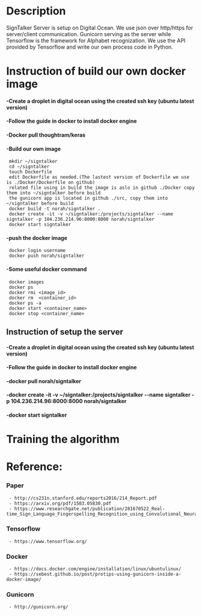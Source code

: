 # Description
SignTalker Server is setup on Digital Ocean.
We use json over http/https for server/client communication.
Gunicorn serving as the server while Tensorflow is the framework for Alphabet recognization.
We use the API provided by Tensorflow and write our own process code in Python.


# Instruction of build our own docker image
#### -Create a droplet in digital ocean using the created ssh key (ubuntu latest version)
#### -Follow the guide in docker to install docker engine
#### -Docker pull thoughtram/keras
#### -Build our own image
     mkdir ~/signtalker
	 cd ~/signtalker
	 touch Dockerfile
	 edit Dockerfile as needed.(The lastest version of Dockerfile we use is ./Docker/Dockerfile on github)
	 related file using in build the image is aslo in github ./Docker copy them into ~/signtalker before build
	 the gunicorn app is located in github ./src, copy them into ~/signtalker before build
     docker build -t norah/signtalker .
	 docker create -it -v ~/signtalker:/projects/signtalker --name signtalker -p 104.236.214.96:8000:8000 norah/signtalker
	 docker start signtalker
	 
#### -push the docker image
     docker login username
	 docker push norah/signtalker
	
#### -Some useful docker command
     docker images
	 docker ps
	 docker rmi <image_id>
	 docker rm  <container_id>
	 docker ps -a
	 docker start <container_name>
	 docker stop <container_name>
	


## Instruction of setup the server
#### -Create a droplet in digital ocean using the created ssh key (ubuntu latest version)
#### -Follow the guide in docker to install docker engine

#### -docker pull norah/signtalker

#### -docker create -it -v ~/signtalker:/projects/signtalker --name signtalker -p 104.236.214.96:8000:8000 norah/signtalker

#### -docker start signtalker


# Training the algorithm 


# Reference:
### Paper
     - http://cs231n.stanford.edu/reports2016/214_Report.pdf
     - https://arxiv.org/pdf/1503.05830.pdf
     - https://www.researchgate.net/publication/281670522_Real-time_Sign_Language_Fingerspelling_Recognition_using_Convolutional_Neural_Networks_from_Depth_map


### Tensorflow
     - https://www.tensorflow.org/

### Docker
     - https://docs.docker.com/engine/installation/linux/ubuntulinux/
     - https://sebest.github.io/post/protips-using-gunicorn-inside-a-docker-image/

### Gunicorn
     - http://gunicorn.org/

  